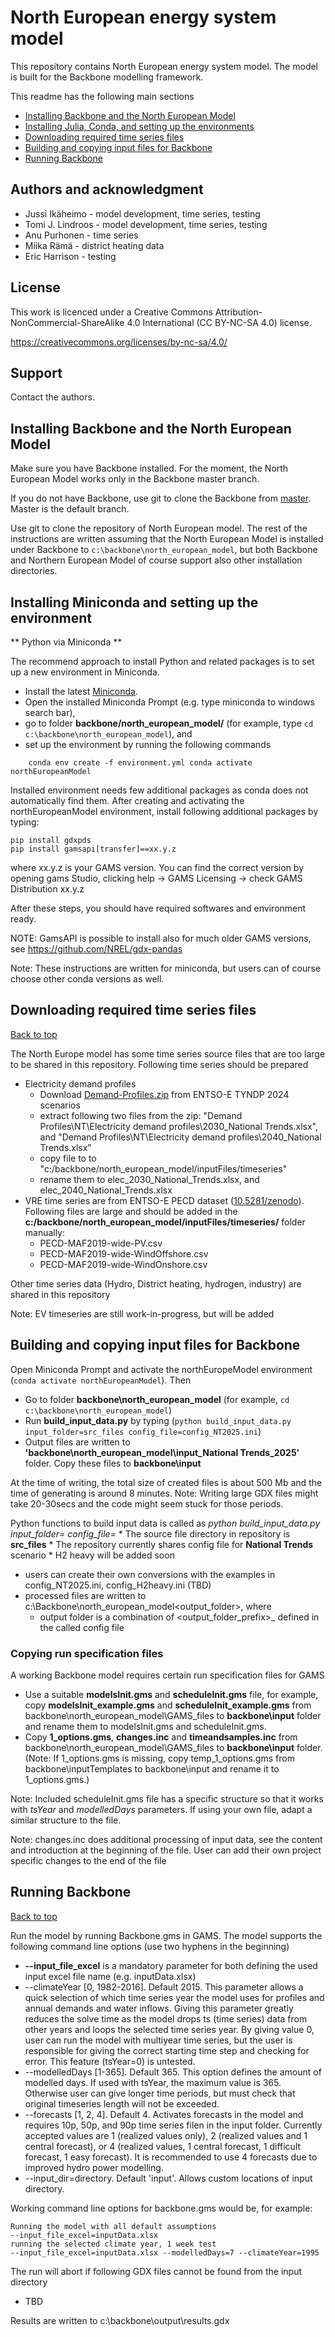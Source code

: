 # North European energy system model

This repository contains North European energy system model. The model is built for the Backbone modelling framework. 

This readme has the following main sections
- [Installing Backbone and the North European Model](#installing-backbone-and-the-north-european-model)
- [Installing Julia, Conda, and setting up the environments](#installing-julia-conda-and-setting-up-the-environments)
- [Downloading required time series files](#downloading-required-time-series-files)
- [Building and copying input files for Backbone](#building-and-copying-input-files-for-backbone)
- [Running Backbone](#running-backbone)


## Authors and acknowledgment
* Jussi Ikäheimo - model development, time series, testing
* Tomi J. Lindroos - model development, time series, testing
* Anu Purhonen - time series
* Miika Rämä - district heating data
* Eric Harrison - testing


## License

This work is licenced under a Creative Commons Attribution-NonCommercial-ShareAlike 4.0 International (CC BY-NC-SA 4.0) license.

https://creativecommons.org/licenses/by-nc-sa/4.0/ 


## Support

Contact the authors.



## Installing Backbone and the North European Model

Make sure you have Backbone installed. For the moment, the North European Model works only in the Backbone master branch. 

If you do not have Backbone, use git to clone the Backbone from [master](https://gitlab.vtt.fi/backbone/backbone/). Master is the default branch.

Use git to clone the repository of North European model. The rest of the instructions are written assuming that the North European Model is installed under Backbone to `c:\backbone\north_european_model`, but both Backbone and Northern European Model of course support also other installation directories. 


## Installing Miniconda and setting up the environment

** Python via Miniconda ** 

The recommend approach to install Python and related packages is to set up a new environment in Miniconda. 
  * Install the latest [Miniconda](https://docs.conda.io/projects/miniconda/en/latest/miniconda-install.html). 
  * Open the installed Miniconda Prompt (e.g. type miniconda to windows search bar), 
  * go to folder **backbone/north_european_model/** (for example, type `cd c:\backbone\north_european_model`), and
  * set up the environment by running the following commands

`    conda env create -f environment.yml
    conda activate northEuropeanModel`

Installed environment needs few additional packages as conda does not automatically find them. After creating and activating the northEuropeanModel environment, install following additional packages by typing:

    pip install gdxpds
	pip install gamsapi[transfer]==xx.y.z

where xx.y.z is your GAMS version. You can find the correct version by opening gams Studio, clicking help -> GAMS Licensing -> check GAMS Distribution xx.y.z

After these steps, you should have required softwares and environment ready. 

NOTE: GamsAPI is possible to install also for much older GAMS versions, see https://github.com/NREL/gdx-pandas

Note: These instructions are written for miniconda, but users can of course choose other conda versions as well. 


## Downloading required time series files

[Back to top](#North-European-energy-system-model)

The North Europe model has some time series source files that are too large to be shared in this repository. Following time series should be prepared
* Electricity demand profiles
	* Download [Demand-Profiles.zip](https://2024.entsos-tyndp-scenarios.eu/wp-content/uploads/2024/draft2024-input-output/Demand-Profiles.zip) from ENTSO-E TYNDP 2024 scenarios
	* extract following two files from the zip: "Demand Profiles\NT\Electricity demand profiles\2030_National Trends.xlsx", and "Demand Profiles\NT\Electricity demand profiles\2040_National Trends.xlsx"
	* copy file to to "c:/backbone/north_european_model/inputFiles/timeseries\" 
	* rename them to elec_2030_National_Trends.xlsx, and elec_2040_National_Trends.xlsx
* VRE time series are from ENTSO-E PECD dataset ([10.5281/zenodo](https://doi.org/10.5281/zenodo.3702418)). Following files are large and should be added in the **c:/backbone/north_european_model/inputFiles/timeseries/** folder manually: 
	* PECD-MAF2019-wide-PV.csv
	* PECD-MAF2019-wide-WindOffshore.csv
	* PECD-MAF2019-wide-WindOnshore.csv

Other time series data (Hydro, District heating, hydrogen, industry) are shared in this repository 

Note: EV timeseries are still work-in-progress, but will be added 


## Building and copying input files for Backbone

Open Miniconda Prompt and activate the northEuropeModel environment (`conda activate northEuropeanModel`). Then

* Go to folder **backbone\north_european_model** (for example, `cd c:\backbone\north_european_model`)
* Run **build_input_data.py** by typing (`python build_input_data.py input_folder=src_files config_file=config_NT2025.ini`) 
* Output files are written to **'backbone\north_european_model\input_National Trends_2025\'** folder. Copy these files to **backbone\input**

At the time of writing, the total size of created files is about 500 Mb and the time of generating is around 8 minutes. Note: Writing large GDX files might take 20-30secs and the code might seem stuck for those periods.

Python functions to build input data is called as _python build_input_data.py input_folder=<directory> config_file=<filename>_
	* The source file directory in repository is **src_files**
	* The repository currently shares config file for **National Trends** scenario
	* H2 heavy will be added soon
* users can create their own conversions with the examples in config_NT2025.ini, config_H2heavy.ini (TBD)
* processed files are written to c:\Backbone\north_european_model\<output_folder>, where
	* output folder is a combination of <output_folder_prefix>_<scenario>_<year>_<alternative> defined in the called config file


### Copying run specification files


A working Backbone model requires certain run specification files for GAMS

* Use a suitable **modelsInit.gms** and **scheduleInit.gms** file, for example, copy **modelsInit_example.gms** and **scheduleInit_example.gms** from backbone\north_european_model\GAMS_files to **backbone\input** folder and rename them to modelsInit.gms and scheduleInit.gms. 
* Copy **1_options.gms**, **changes.inc** and **timeandsamples.inc** from backbone\north_european_model\GAMS_files to **backbone\input** folder. (Note: If 1_options.gms is missing, copy temp_1_options.gms from backbone\inputTemplates to backbone\input and rename it to 1_options.gms.)

Note: Included scheduleInit.gms file has a specific structure so that it works with *tsYear* and *modelledDays* parameters. If using your own file, adapt a similar structure to the file.

Note: changes.inc does additional processing of input data, see the content and introduction at the beginning of the file. User can add their own project specific changes to the end of the file




## Running Backbone

[Back to top](#North-European-energy-system-model)

Run the model by running Backbone.gms in GAMS. The model supports the following command line options (use two hyphens in the beginning)

* **--input_file_excel** is a mandatory parameter for both defining the used input excel file name (e.g. inputData.xlsx)
* --climateYear [0, 1982-2016]. Default 2015. This parameter allows a quick selection of which time series year the model uses for profiles and annual demands and water inflows. Giving this parameter greatly reduces the solve time as the model drops ts (time series) data from other years and loops the selected time series year. By giving value 0, user can run the model with multiyear time series, but the user is responsible for giving the correct starting time step and checking for error. This feature (tsYear=0) is untested.
* --modelledDays [1-365]. Default 365. This option defines the amount of modelled days. If used with tsYear, the maximum value is 365. Otherwise user can give longer time periods, but must check that original timeseries length will not be exceeded.
* --forecasts [1, 2, 4]. Default 4. Activates forecasts in the model and requires 10p, 50p, and 90p time series filen in the input folder. Currently accepted values are 1 (realized values only), 2 (realized values and 1 central forecast), or 4 (realized values, 1 central forecast, 1 difficult forecast, 1 easy forecast). It is recommended to use 4 forecasts due to improved hydro power modelling.
* --input_dir=directory. Default 'input'. Allows custom locations of input directory.


Working command line options for backbone.gms would be, for example:

	Running the model with all default assumptions
	--input_file_excel=inputData.xlsx   	
	running the selected climate year, 1 week test
	--input_file_excel=inputData.xlsx --modelledDays=7 --climateYear=1995     

The run will abort if following GDX files cannot be found from the input directory
* TBD

Results are written to c:\backbone\output\results.gdx

